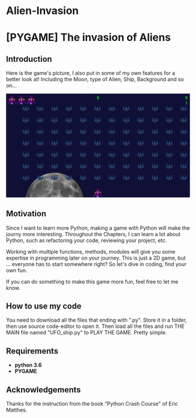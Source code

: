 # Alien-Invasion
# [PYGAME] The invasion of Aliens

## Introduction

Here is the game's picture,
I also put in some of my own features for a better look at! Including the Moon, type of Alien, Ship, Background and so on...

<p align="center">
 <img src= "Demo.png" width="600">

## Motivation
Since I want to learn more Python, making a game with Python will make the journy more interesting. Throughout the Chapters, I can learn a lot about Python, such as refactoring your code, reviewing your project, etc.

Working with multiple functions, methods, modules will give you some expertise in programming later on your journey. This is just a 2D game, but ... everyone has to start somewhere right? So let's dive in coding, find your own fun. 

If you can do something to make this game more fun, feel free to let me know.

## How to use my code

You need to download all the files that ending with ".py". Store it in a folder, then use source code-editor to open it. Then load all the files and run THE MAIN file named "UFO_ship.py" to PLAY THE GAME. Pretty simple.

## Requirements
* **python 3.6**
* **PYGAME**

## Acknowledgements
Thanks for the instruction from the book "Python Crash Course" of Eric Matthes.
